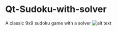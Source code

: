 # Qt-Sudoku-with-solver
A classic 9x9 sudoku game with a solver
![alt text](https://imgur.com/a/URAONgz)
